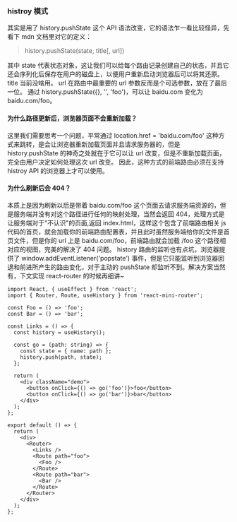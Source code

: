 ### histroy 模式

其实是用了 history.pushState 这个 API 语法改变，它的语法乍一看比较怪异，先看下 mdn 文档里对它的定义：

> history.pushState(state, title[, url])

其中 state 代表状态对象，这让我们可以给每个路由记录创建自己的状态，并且它还会序列化后保存在用户的磁盘上，以便用户重新启动浏览器后可以将其还原。
title 当前没啥用。
url 在路由中最重要的 url 参数反而是个可选参数，放在了最后一位。
通过 history.pushState({}, '', 'foo')，可以让 baidu.com 变化为 baidu.com/foo。

#### 为什么路径更新后，浏览器页面不会重新加载？

这里我们需要思考一个问题，平常通过 location.href = 'baidu.com/foo' 这种方式来跳转，是会让浏览器重新加载页面并且请求服务器的，但是 history.pushState 的神奇之处就在于它可以让 url 改变，但是不重新加载页面，完全由用户决定如何处理这次 url 改变。
因此，这种方式的前端路由必须在支持 histroy API 的浏览器上才可以使用。

#### 为什么刷新后会 404？

本质上是因为刷新以后是带着 baidu.com/foo 这个页面去请求服务端资源的，但是服务端并没有对这个路径进行任何的映射处理，当然会返回 404，处理方式是让服务端对于"不认识"的页面,返回 index.html，这样这个包含了前端路由相关 js 代码的首页，就会加载你的前端路由配置表，并且此时虽然服务端给你的文件是首页文件，但是你的 url 上是 baidu.com/foo，前端路由就会加载 /foo 这个路径相对应的视图，完美的解决了 404 问题。
history 路由的监听也有点坑，浏览器提供了 window.addEventListener('popstate') 事件，但是它只能监听到浏览器回退和前进所产生的路由变化，对于主动的 pushState 却监听不到。解决方案当然有，下文实现 react-router 的时候再细讲~

```tsx
import React, { useEffect } from 'react';
import { Router, Route, useHistory } from 'react-mini-router';

const Foo = () => 'foo';
const Bar = () => 'bar';

const Links = () => {
  const history = useHistory();

  const go = (path: string) => {
    const state = { name: path };
    history.push(path, state);
  };

  return (
    <div className="demo">
      <button onClick={() => go('foo')}>foo</button>
      <button onClick={() => go('bar')}>bar</button>
    </div>
  );
};

export default () => {
  return (
    <div>
      <Router>
        <Links />
        <Route path="foo">
          <Foo />
        </Route>
        <Route path="bar">
          <Bar />
        </Route>
      </Router>
    </div>
  );
};
```
